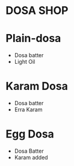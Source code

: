 #   DOSA SHOP

#   Plain-dosa 
- Dosa batter
- Light Oil

#   Karam Dosa
- Dosa batter
- Erra Karam

# Egg Dosa 
- Dosa Batter
- Karam added